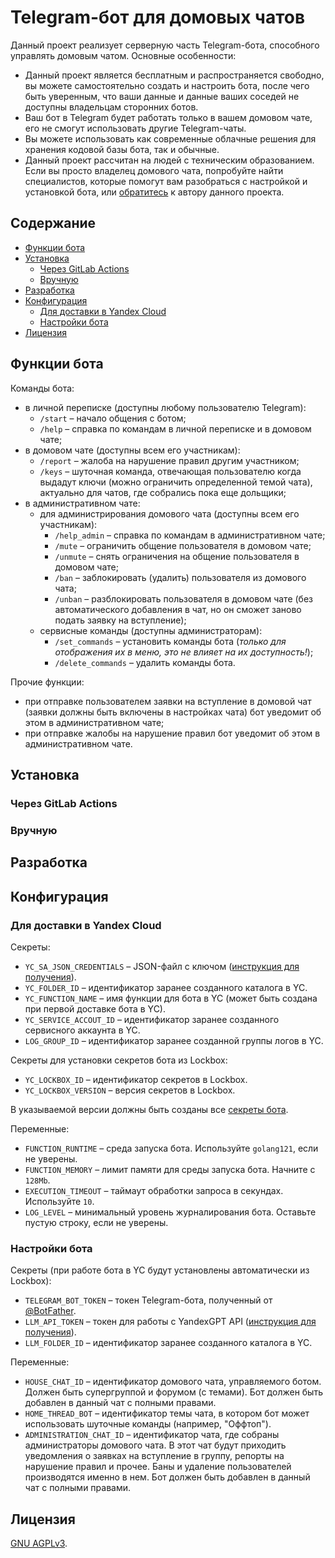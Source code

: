 # Telegram-бот для домовых чатов

Данный проект реализует серверную часть Telegram-бота, способного управлять домовым чатом. Основные особенности:

- Данный проект является бесплатным и распространяется свободно, вы можете самостоятельно создать и настроить бота,
  после чего быть уверенным, что ваши данные и данные ваших соседей не доступны владельцам сторонних ботов.
- Ваш бот в Telegram будет работать только в вашем домовом чате, его не смогут использовать другие Telegram-чаты.
- Вы можете использовать как современные облачные решения для хранения кодовой базы бота, так и обычные.
- Данный проект рассчитан на людей с техническим образованием. Если вы просто владелец домового чата, попробуйте найти специалистов, которые помогут вам разобраться с настройкой и установкой бота, или [обратитесь](mailto:stanislav.belichenko@gmail.com) к автору данного проекта.

## Содержание

- [Функции бота](#функции-бота)
- [Установка](#установка)
    - [Через GitLab Actions](#через-gitlab-actions)
    - [Вручную](#вручную)
- [Разработка](#разработка)
- [Конфигурация](#конфигурация)
    - [Для доставки в Yandex Cloud](#для-доставки-в-yandex-cloud)
    - [Настройки бота](#настройки-бота)
- [Лицензия](#лицензия)

## Функции бота

Команды бота:

- в личной переписке (доступны любому пользователю Telegram):
    - `/start` – начало общения с ботом;
    - `/help` – справка по командам в личной переписке и в домовом чате;
- в домовом чате (доступны всем его участникам):
    - `/report` – жалоба на нарушение правил другим участником;
    - `/keys` – шуточная команда, отвечающая пользователю когда выдадут ключи (можно ограничить определенной темой чата), актуально для чатов, где собрались пока еще дольщики;
- в административном чате:
    - для администрирования домового чата (доступны всем его участникам):
        - `/help_admin` – справка по командам в административном чате;
        - `/mute` – ограничить общение пользователя в домовом чате;
        - `/unmute` – снять ограничения на общение пользователя в домовом чате;
        - `/ban` – заблокировать (удалить) пользователя из домового чата;
        - `/unban` – разблокировать пользователя в домовом чате (без автоматического добавления в чат, но он сможет заново подать заявку на вступление);
    - сервисные команды (доступны администраторам):
        - `/set_commands` – установить команды бота (_только для отображения их в меню, это не влияет на их доступность!_);
        - `/delete_commands` – удалить команды бота.

Прочие функции:

- при отправке пользователем заявки на вступление в домовой чат (заявки должны быть включены в настройках чата) бот уведомит об этом в административном чате;
- при отправке жалобы на нарушение правил бот уведомит об этом в административном чате.

## Установка

[//]: # (TODO: Написать)

### Через GitLab Actions

[//]: # (TODO: Написать)

### Вручную

[//]: # (TODO: Написать)

## Разработка

## Конфигурация

### Для доставки в Yandex Cloud

Секреты:

- `YC_SA_JSON_CREDENTIALS` – JSON-файл с
  ключом ([инструкция для получения](https://yandex.cloud/ru/docs/iam/operations/iam-token/create-for-sa)).
- `YC_FOLDER_ID` – идентификатор заранее созданного каталога в YC.
- `YC_FUNCTION_NAME` – имя функции для бота в YC (может быть создана при первой доставке бота в YC).
- `YC_SERVICE_ACCOUT_ID` – идентификатор заранее созданного сервисного аккаунта в YC.
- `LOG_GROUP_ID` – идентификатор заранее созданной группы логов в YC.

Секреты для установки секретов бота из Lockbox:

- `YC_LOCKBOX_ID` – идентификатор секретов в Lockbox.
- `YC_LOCKBOX_VERSION` – версия секретов в Lockbox.

В указываемой версии должны быть созданы все [секреты бота](#настройки-бота).

Переменные:

- `FUNCTION_RUNTIME` – среда запуска бота. Используйте `golang121`, если не уверены.
- `FUNCTION_MEMORY` – лимит памяти для среды запуска бота. Начните с `128Mb`.
- `EXECUTION_TIMEOUT` – таймаут обработки запроса в секундах. Используйте `10`.
- `LOG_LEVEL` – минимальный уровень журналирования бота. Оставьте пустую строку, если не уверены.

### Настройки бота

Секреты (при работе бота в YC будут установлены автоматически из Lockbox):

- `TELEGRAM_BOT_TOKEN` – токен Telegram-бота, полученный от [@BotFather](https://t.me/BotFather).
- `LLM_API_TOKEN` – токен для работы с YandexGPT
  API ([инструкция для получения](https://yandex.cloud/ru/docs/iam/operations/authentication/manage-api-keys)).
- `LLM_FOLDER_ID` – идентификатор заранее созданного каталога в YC.

Переменные:

- `HOUSE_CHAT_ID` – идентификатор домового чата, управляемого ботом. Должен быть супергруппой и форумом (с темами). Бот должен быть добавлен в данный чат с полными правами.
- `HOME_THREAD_BOT` – идентификатор темы чата, в котором бот может использовать шуточные команды (например, "Оффтоп").
- `ADMINISTRATION_CHAT_ID` – идентификатор чата, где собраны администраторы домового чата. В этот чат будут приходить уведомления о заявках на вступление в группу, репорты на нарушение правил и прочее. Баны и удаление пользователей производятся именно в нем. Бот должен быть добавлен в данный чат с полными правами.

## Лицензия

[GNU AGPLv3](LICENSE).